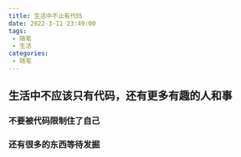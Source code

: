 ```yaml
---
title: 生活中不止有代码
date: 2022-3-11 23:49:00
tags:
 - 随笔
 - 生活
categories:
 - 随笔
---
```


## 生活中不应该只有代码，还有更多有趣的人和事



### 不要被代码限制住了自己

### 还有很多的东西等待发掘

